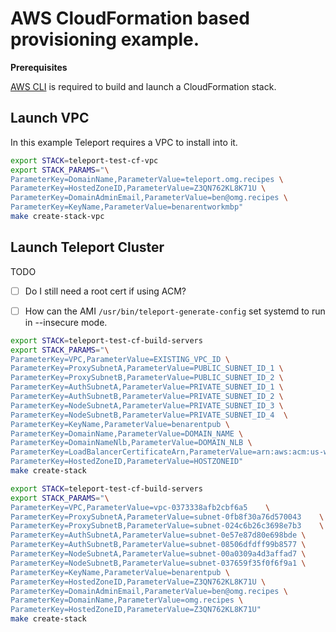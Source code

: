 # AWS CloudFormation based provisioning example.

**Prerequisites** 

[AWS CLI](https://aws.amazon.com/cli/) is required to build and launch a CloudFormation stack.


## Launch VPC
In this example Teleport requires a VPC to install into it. 

```bash
export STACK=teleport-test-cf-vpc
export STACK_PARAMS="\
ParameterKey=DomainName,ParameterValue=teleport.omg.recipes \
ParameterKey=HostedZoneID,ParameterValue=Z3QN762KL8K71U \
ParameterKey=DomainAdminEmail,ParameterValue=ben@omg.recipes \
ParameterKey=KeyName,ParameterValue=benarentworkmbp"
make create-stack-vpc
```



## Launch Teleport Cluster

TODO
- [ ] Do I still need a root cert if using ACM?
- [ ] How can the AMI `/usr/bin/teleport-generate-config` set systemd to run in --insecure mode. 


```bash
export STACK=teleport-test-cf-build-servers
export STACK_PARAMS="\
ParameterKey=VPC,ParameterValue=EXISTING_VPC_ID \
ParameterKey=ProxySubnetA,ParameterValue=PUBLIC_SUBNET_ID_1 \
ParameterKey=ProxySubnetB,ParameterValue=PUBLIC_SUBNET_ID_2 \
ParameterKey=AuthSubnetA,ParameterValue=PRIVATE_SUBNET_ID_1 \
ParameterKey=AuthSubnetB,ParameterValue=PRIVATE_SUBNET_ID_2 \
ParameterKey=NodeSubnetA,ParameterValue=PRIVATE_SUBNET_ID_3 \
ParameterKey=NodeSubnetB,ParameterValue=PRIVATE_SUBNET_ID_4  \
ParameterKey=KeyName,ParameterValue=benarentpub \
ParameterKey=DomainName,ParameterValue=DOMAIN_NAME \
ParameterKey=DomainNameNlb,ParameterValue=DOMAIN_NLB \
ParameterKey=LoadBalancerCertificateArn,ParameterValue=arn:aws:acm:us-west-2:115871037100:certificate/006ea504-6606-40a2-b9c3-8805ae2fffb6 \
ParameterKey=HostedZoneID,ParameterValue=HOSTZONEID" 
make create-stack 
```

```bash
export STACK=teleport-test-cf-build-servers
export STACK_PARAMS="\
ParameterKey=VPC,ParameterValue=vpc-0373338afb2cbf6a5	 \
ParameterKey=ProxySubnetA,ParameterValue=subnet-0fb8f30a76d570043	 \
ParameterKey=ProxySubnetB,ParameterValue=subnet-024c6b26c3698e7b3	 \
ParameterKey=AuthSubnetA,ParameterValue=subnet-0e57e87d80e698bde \
ParameterKey=AuthSubnetB,ParameterValue=subnet-08506dfdff99b8577 \
ParameterKey=NodeSubnetA,ParameterValue=subnet-00a0309a4d3affad7 \
ParameterKey=NodeSubnetB,ParameterValue=subnet-037659f35f0f6f9a1 \
ParameterKey=KeyName,ParameterValue=benarentpub \
ParameterKey=HostedZoneID,ParameterValue=Z3QN762KL8K71U \
ParameterKey=DomainAdminEmail,ParameterValue=ben@omg.recipes \
ParameterKey=DomainName,ParameterValue=omg.recipes \
ParameterKey=HostedZoneID,ParameterValue=Z3QN762KL8K71U" 
make create-stack 
```

